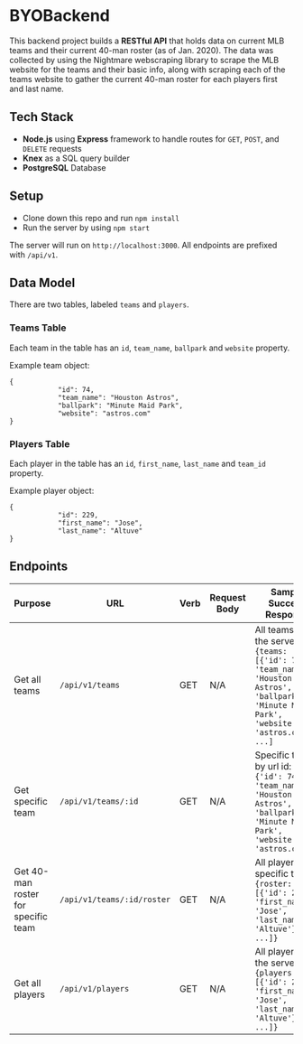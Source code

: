 # BYOBackend

This backend project builds a **RESTful API** that holds data on current MLB teams and their current 40-man roster (as of Jan. 2020). The data was collected by using the Nightmare webscraping library to scrape the MLB website for the teams and their basic info, along with scraping each of the teams website to gather the current 40-man roster for each players first and last name.

## Tech Stack
* **Node.js** using **Express** framework to handle routes for `GET`, `POST`, and `DELETE` requests
* **Knex** as a SQL query builder
* **PostgreSQL** Database

## Setup

* Clone down this repo and run `npm install`
* Run the server by using `npm start`

The server will run on `http://localhost:3000`. All endpoints are prefixed with `/api/v1`.

## Data Model

There are two tables, labeled `teams` and `players`.

### Teams Table
Each team in the table has an `id`, `team_name`, `ballpark` and `website` property.

Example team object: 
```
{
            "id": 74,
            "team_name": "Houston Astros",
            "ballpark": "Minute Maid Park",
            "website": "astros.com"
}
```

### Players Table
Each player in the table has an `id`, `first_name`, `last_name` and `team_id` property.

Example player object:
```
{
            "id": 229,
            "first_name": "Jose",
            "last_name": "Altuve"
}
```

## Endpoints

| Purpose | URL | Verb | Request Body | Sample Success Response |
|----|----|----|----|----|
| Get all teams |`/api/v1/teams`| GET | N/A | All teams on the server: `{teams: [{'id': 74, 'team_name': 'Houston Astros', 'ballpark': 'Minute Maid Park', 'website': 'astros.com'}, ...]` |
| Get specific team |`/api/v1/teams/:id`| GET | N/A | Specific team by url id: `{'id': 74, 'team_name': 'Houston Astros', 'ballpark': 'Minute Maid Park', 'website': 'astros.com'}` |
| Get 40-man roster for specific team |`/api/v1/teams/:id/roster`| GET | N/A | All players for specific team: `{roster: [{'id': 229, 'first_name': 'Jose', 'last_name': 'Altuve'}, {}, ...]}` |
| Get all players |`/api/v1/players`| GET | N/A | All players on the server: `{players: [{'id': 229, 'first_name': 'Jose', 'last_name': 'Altuve'}, {}, ...]}` |

